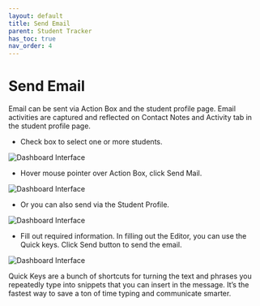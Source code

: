 ```yaml
---
layout: default
title: Send Email
parent: Student Tracker
has_toc: true
nav_order: 4
---
```


# Send Email
Email can be sent via Action Box and the student profile page. Email activities are captured and reflected on Contact Notes and Activity tab in the student profile page.

* Check box to select one or more students.

![Dashboard Interface]({{site.baseurl}}/assets/images/student.actionbox-send.png)

* Hover mouse pointer over Action Box, click Send Mail.

![Dashboard Interface]({{site.baseurl}}/assets/images/student.actionbox-send-email.png)

* Or you can also send via the Student Profile.

![Dashboard Interface]({{site.baseurl}}/assets/images/student.student-profile-send-email.png)


* Fill out required information. In filling out the Editor, you can use the Quick keys.
Click Send button to send the email.

![Dashboard Interface]({{site.baseurl}}/assets/images/student.actionbox-send-email-form.png)

Quick Keys are a bunch of shortcuts for turning the text and phrases you repeatedly type into snippets that you can insert in the message. It’s the fastest way to save a ton of time typing and communicate smarter.
